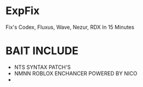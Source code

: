 # ExpFix
 Fix's Codex, Fluxus, Wave, Nezur, RDX In 15 Minutes
# BAIT INCLUDE
- NTS SYNTAX PATCH'S
- NMNN ROBLOX ENCHANCER POWERED BY NICO
- 

